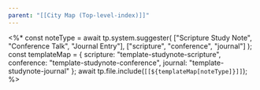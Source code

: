 ```yaml
---
parent: "[[City Map (Top-level-index)]]"
---
```

<%*
const noteType = await tp.system.suggester(
  ["Scripture Study Note", "Conference Talk", "Journal Entry"],
  ["scripture", "conference", "journal"]
);
const templateMap = {
  scripture: "template-studynote-scripture",
  conference: "template-studynote-conference",
  journal: "template-studynote-journal"
};
await tp.file.include(`[[${templateMap[noteType]}]]`);
%>